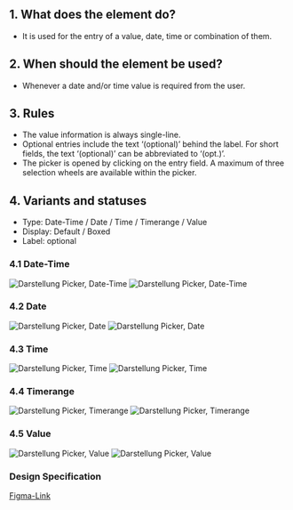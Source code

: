 ## 1. What does the element do?
*   It is used for the entry of a value, date, time or combination of them.

## 2. When should the element be used?
*   Whenever a date and/or time value is required from the user.

## 3. Rules
*   The value information is always single-line.
*   Optional entries include the text ‘(optional)’ behind the label. For short fields, the text ‘(optional)’ can be abbreviated to ‘(opt.)’.
*   The picker is opened by clicking on the entry field. A maximum of three selection wheels are available within the picker.


## 4. Variants and statuses
*   Type: Date-Time / Date / Time / Timerange / Value
*   Display: Default / Boxed
*   Label: optional

<label class="switch" style="display:none"><input type="checkbox"><span class="slider round"></span></label>

### 4.1 Date-Time
![Darstellung Picker, Date-Time](https://raw.githubusercontent.com/sbb-design-systems/design-system-mobile-documentation/doku-update/documentation/picker/images/Date-Time-light.png 'class: image light')
![Darstellung Picker, Date-Time](https://raw.githubusercontent.com/sbb-design-systems/design-system-mobile-documentation/doku-update/documentation/picker/images/Date-Time-dark.png 'class: image dark hide')

### 4.2 Date
![Darstellung Picker, Date](https://raw.githubusercontent.com/sbb-design-systems/design-system-mobile-documentation/doku-update/documentation/picker/images/Date-light.png 'class: image light')
![Darstellung Picker, Date](https://raw.githubusercontent.com/sbb-design-systems/design-system-mobile-documentation/doku-update/documentation/picker/images/Date-dark.png 'class: image dark hide')

### 4.3 Time
![Darstellung Picker, Time](https://raw.githubusercontent.com/sbb-design-systems/design-system-mobile-documentation/doku-update/documentation/picker/images/Time-light.png 'class: image light')
![Darstellung Picker, Time](https://raw.githubusercontent.com/sbb-design-systems/design-system-mobile-documentation/doku-update/documentation/picker/images/Time-dark.png 'class: image dark hide')

### 4.4 Timerange
![Darstellung Picker, Timerange](https://raw.githubusercontent.com/sbb-design-systems/design-system-mobile-documentation/doku-update/documentation/picker/images/Timerange-light.png 'class: image light')
![Darstellung Picker, Timerange](https://raw.githubusercontent.com/sbb-design-systems/design-system-mobile-documentation/doku-update/documentation/picker/images/Timerange-dark.png 'class: image dark hide')

### 4.5 Value
![Darstellung Picker, Value](https://raw.githubusercontent.com/sbb-design-systems/design-system-mobile-documentation/doku-update/documentation/picker/images/Value-light.png 'class: image light')
![Darstellung Picker, Value](https://raw.githubusercontent.com/sbb-design-systems/design-system-mobile-documentation/doku-update/documentation/picker/images/Value-dark.png 'class: image dark hide')

### Design Specification
[Figma-Link](https://www.figma.com/file/WOtLIam1xwrqcgnAITsEhV/Design-System-Mobile?node-id=58%3A7021)
